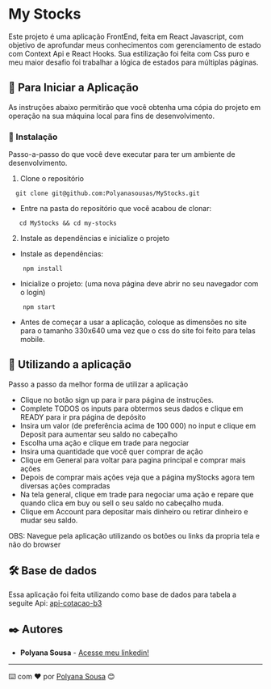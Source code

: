 # My Stocks

Este projeto é uma aplicação FrontEnd, feita em React Javascript, com objetivo
de aprofundar meus conhecimentos com gerenciamento de estado com Context Api e
React Hooks. Sua estilização foi feita com Css puro e meu maior desafio foi 
trabalhar a lógica de estados para múltiplas páginas.

## 🚀 Para Iniciar a Aplicação

As instruções abaixo permitirão que você obtenha uma cópia do projeto em 
operação na sua máquina local para fins de desenvolvimento.

### 🔧 Instalação

Passo-a-passo do que você deve executar para ter um ambiente de desenvolvimento.

1. Clone o repositório

```
  git clone git@github.com:Polyanasousas/MyStocks.git
```
  * Entre na pasta do repositório que você acabou de clonar:
 ```
    cd MyStocks && cd my-stocks
```
2. Instale as dependências e inicialize o projeto
  * Instale as dependências:
```
    npm install
``` 
  * Inicialize o projeto: (uma nova página deve abrir no seu navegador com o login)
```
    npm start 
```

 * Antes de começar a usar a aplicação, coloque as dimensões no site para  o tamanho 330x640 uma vez que o css do site foi feito para telas mobile.

## 📌  Utilizando a aplicação
Passo a passo da melhor forma de utilizar a aplicação
* Clique no botão sign up para ir para página de instruções.
* Complete TODOS os inputs para obtermos seus dados e clique em READY para ir pra página de depósito
* Insira um valor (de preferência acima de 100 000) no input e clique em Deposit para aumentar seu saldo no cabeçalho
* Escolha uma ação e clique em trade para negociar
* Insira uma quantidade que você quer comprar de ação
* Clique em General para voltar para pagina principal e comprar mais ações
* Depois de comprar mais ações veja que a página myStocks agora tem diversas ações compradas
* Na tela general, clique em trade para negociar uma ação e repare que quando clica em buy ou sell o seu saldo no cabeçalho muda.
* Clique em Account para depositar mais dinheiro ou retirar dinheiro e mudar seu saldo.

OBS: Navegue pela aplicação utilizando os botões ou links da propria tela e não do browser

## 🛠️ Base de dados
Essa aplicação foi feita utilizando como base de dados para tabela a seguite Api:
[api-cotacao-b3](https://api-cotacao-b3.labdo.it/) 

## ✒️ Autores

* **Polyana Sousa** - [ Acesse meu linkedin!](https://www.linkedin.com/in/polyanasousa)

---
⌨️ com ❤️ por [Polyana Sousa](https://gist.github.com/Polyanasousas) 😊